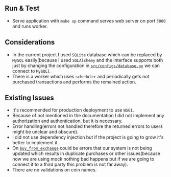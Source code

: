 ## Run & Test

- Serve application with `make up` command serves web server on port `5000` and runs worker.

## Considerations

- In the current project I used `SQLite` database which can be replaced by `MySQL` easily(because I used `SQLAlchemy` and the
  interface supports both just by changing the configuration in [`src/configs/database.py`](src/configs/database.py) we can connect to `MySQL`).
- There is a worker which uses `scheduler` and periodically gets not purchased transactions and performs the remained
  action.

## Existing Issues

- It's recommended for production deployment to use `WSGI`.
- Because of not mentioned in the documentation I did not implement any authorization and authentication, but it is
  necessary.
- Error handling(errors not handled therefore the returned errors to users might be unclear and obscure).
- I did not use dependency injection but if the project is going to grow it's better to implement it.
- On [`buy_from_exchange`](src/exchange/application/exchange_service.py) could be errors that our system is not being updated which results in duplicate purchases or other
  issues(because now we are using mock nothing bad happens but if we are going to connect it to a third party this problem
  is not far away).
- There are no validations on coin names.
